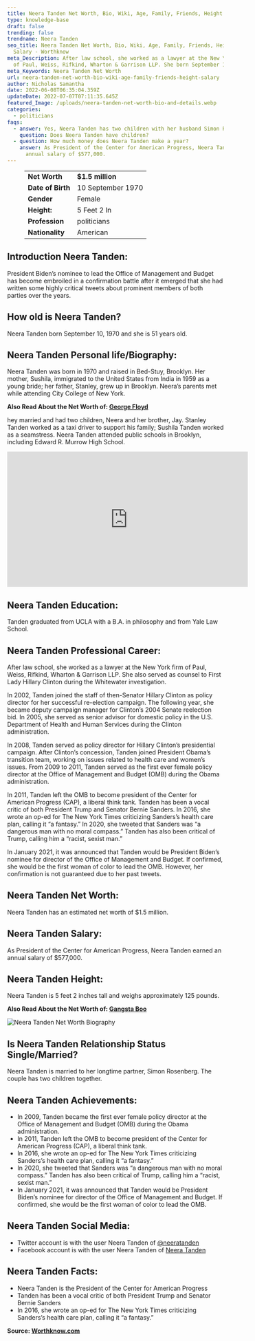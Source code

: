 ```yaml
---
title: Neera Tanden Net Worth, Bio, Wiki, Age, Family, Friends, Height & Salary
type: knowledge-base
draft: false
trending: false
trendname: Neera Tanden
seo_title: Neera Tanden Net Worth, Bio, Wiki, Age, Family, Friends, Height &
  Salary - Worthknow
meta_Description: After law school, she worked as a lawyer at the New York firm
  of Paul, Weiss, Rifkind, Wharton & Garrison LLP. She born September 10, 1970.
meta_Keywords: Neera Tanden Net Worth
url: neera-tanden-net-worth-bio-wiki-age-family-friends-height-salary
author: Nicholas Samantha
date: 2022-06-08T06:35:04.359Z
updateDate: 2022-07-07T07:11:35.645Z
featured_Image: /uploads/neera-tanden-net-worth-bio-and-details.webp
categories:
  - politicians
faqs:
  - answer: Yes, Neera Tanden has two children with her husband Simon Rosenberg.
    question: Does Neera Tanden have children?
  - question: How much money does Neera Tanden make a year?
    answer: As President of the Center for American Progress, Neera Tanden earns an
      annual salary of $577,000.
---
```

<figure class="wp-block-table is-style-stripes">
  <table>
    <tbody>
      <tr>
        <td>
          <strong>Net Worth</strong>
        </td>
        <td>
          <strong>$1.5 million</strong>
        </td>
      </tr>
      <tr>
        <td>
          <strong>Date of Birth</strong>
        </td>
        <td>10 September 1970</td>
      </tr>
      <tr>
        <td>
          <strong>Gender</strong>
        </td>
        <td>Female</td>
      </tr>
      <tr>
        <td>
          <strong>Height:</strong>
        </td>
        <td>5 Feet 2 In</td>
      </tr>
      <tr>
        <td>
          <strong>Profession</strong>
        </td>
        <td>politicians</td>
      </tr>
      <tr>
        <td>
          <strong>Nationality</strong>
        </td>
        <td>American</td>
      </tr>
    </tbody>
  </table>
</figure>

## **Introduction Neera Tanden:**

President Biden’s nominee to lead the Office of Management and Budget has become embroiled in a confirmation battle after it emerged that she had written some highly critical tweets about prominent members of both parties over the years.

## **How old is Neera Tanden?**

Neera Tanden born September 10, 1970 and she is 51 years old.

## **Neera Tanden Personal life/Biography:**

Neera Tanden was born in 1970 and raised in Bed-Stuy, Brooklyn. Her mother, Sushila, immigrated to the United States from India in 1959 as a young bride; her father, Stanley, grew up in Brooklyn. Neera’s parents met while attending City College of New York. 

**Also Read About the Net Worth of: <a href="https://worthknow.com/george-floyd-net-worth-bio-age-family-friends-height-salary/" target="_blank" rel="noopener">George Floyd</a>**

hey married and had two children, Neera and her brother, Jay. Stanley Tanden worked as a taxi driver to support his family; Sushila Tanden worked as a seamstress. Neera Tanden attended public schools in Brooklyn, including Edward R. Murrow High School.

<iframe width="560" height="315" src="https://www.youtube.com/embed/i_dFwCwouX4" title="YouTube video player" frameborder="0" allow="accelerometer; autoplay; clipboard-write; encrypted-media; gyroscope; picture-in-picture" allowfullscreen></iframe>

## **Neera Tanden Education:**

Tanden graduated from UCLA with a B.A. in philosophy and from Yale Law School.

## **Neera Tanden Professional Career:**

After law school, she worked as a lawyer at the New York firm of Paul, Weiss, Rifkind, Wharton & Garrison LLP. She also served as counsel to First Lady Hillary Clinton during the Whitewater investigation.

In 2002, Tanden joined the staff of then-Senator Hillary Clinton as policy director for her successful re-election campaign. The following year, she became deputy campaign manager for Clinton’s 2004 Senate reelection bid. In 2005, she served as senior advisor for domestic policy in the U.S. Department of Health and Human Services during the Clinton administration.

In 2008, Tanden served as policy director for Hillary Clinton’s presidential campaign. After Clinton’s concession, Tanden joined President Obama’s transition team, working on issues related to health care and women’s issues. From 2009 to 2011, Tanden served as the first ever female policy director at the Office of Management and Budget (OMB) during the Obama administration.

In 2011, Tanden left the OMB to become president of the Center for American Progress (CAP), a liberal think tank. Tanden has been a vocal critic of both President Trump and Senator Bernie Sanders. In 2016, she wrote an op-ed for The New York Times criticizing Sanders’s health care plan, calling it “a fantasy.” In 2020, she tweeted that Sanders was “a dangerous man with no moral compass.” Tanden has also been critical of Trump, calling him a “racist, sexist man.”

In January 2021, it was announced that Tanden would be President Biden’s nominee for director of the Office of Management and Budget. If confirmed, she would be the first woman of color to lead the OMB. However, her confirmation is not guaranteed due to her past tweets.

## **Neera Tanden Net Worth:**

Neera Tanden has an estimated net worth of $1.5 million.

## **Neera Tanden Salary:**

As President of the Center for American Progress, Neera Tanden earned an annual salary of $577,000.

## **Neera Tanden Height:**

Neera Tanden is 5 feet 2 inches tall and weighs approximately 125 pounds.

**Also Read About the Net Worth of: <a href="https://worthknow.com/gangsta-boo-net-worth-bio-wiki-age-family-friends-height-salary/" target="_blank" rel="noopener">Gangsta Boo</a>**

![Neera Tanden Net Worth Biography](/uploads/neera-tanden-net-worth-.webp)

## **Is Neera Tanden Relationship Status Single/Married?**

Neera Tanden is married to her longtime partner, Simon Rosenberg. The couple has two children together.

## **Neera Tanden Achievements:**

* In 2009, Tanden became the first ever female policy director at the Office of Management and Budget (OMB) during the Obama administration.
* In 2011, Tanden left the OMB to become president of the Center for American Progress (CAP), a liberal think tank.
* In 2016, she wrote an op-ed for The New York Times criticizing Sanders’s health care plan, calling it “a fantasy.”
* In 2020, she tweeted that Sanders was “a dangerous man with no moral compass.” Tanden has also been critical of Trump, calling him a “racist, sexist man.”
* In January 2021, it was announced that Tanden would be President Biden’s nominee for director of the Office of Management and Budget. If confirmed, she would be the first woman of color to lead the OMB.

## **Neera Tanden Social Media:**

* Twitter account is with the user Neera Tanden of <a href="https://twitter.com/neeratanden" target="_blank" rel="nofollow" rel="noopener">@neeratanden</a>
* Facebook account is with the user Neera Tanden of <a href="https://web.facebook.com/neera.tanden" target="_blank" rel="nofollow" rel="noopener">Neera Tanden</a>

## **Neera Tanden Facts:**

* Neera Tanden is the President of the Center for American Progress
* Tanden has been a vocal critic of both President Trump and Senator Bernie Sanders
* In 2016, she wrote an op-ed for The New York Times criticizing Sanders’s health care plan, calling it “a fantasy.”

**Source: <a href="https://worthknow.com/" target="_blank" rel="noopener">Worthknow.com</a>**